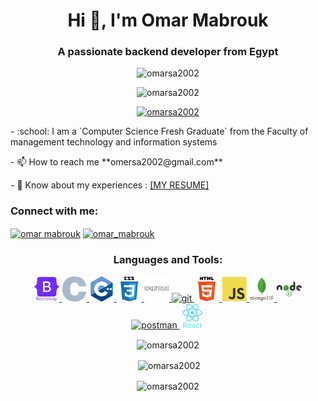 <h1 align="center">Hi 👋, I'm Omar Mabrouk</h1>
<h3 align="center">A passionate backend developer from Egypt</h3>

<div align="center">
    <img src="https://user-images.githubusercontent.com/63050133/156676671-d5b2e362-97d4-4404-9447-dd71ddfea82f.gif" alt="omarsa2002" />
</div>

<p align="center"> 
    <img src="https://komarev.com/ghpvc/?username=omarsa2002&label=Profile%20views&color=0e75b6&style=flat" alt="omarsa2002" /> 
    <!-- <a target="_blank" rel="noopener noreferrer nofollow" href="https://camo.githubusercontent.com/e37631e5798078cabcb2999a76d6d4fd2c7dd1ba8eae18237174e64928c82ca3/68747470733a2f2f696d672e736869656c64732e696f2f6769746875622f666f6c6c6f776572732f6d616e617273686168696e34383f6c6162656c3d466f6c6c6f77657273"><img src="https://camo.githubusercontent.com/e37631e5798078cabcb2999a76d6d4fd2c7dd1ba8eae18237174e64928c82ca3/68747470733a2f2f696d672e736869656c64732e696f2f6769746875622f666f6c6c6f776572732f6d616e617273686168696e34383f6c6162656c3d466f6c6c6f77657273" alt="omarsa2002" data-canonical-src="https://img.shields.io/github/followers/omarsa2002=Followers" style="max-width: 100%;"></a> -->
</p>

<p align="center"> <a href="https://github.com/ryo-ma/github-profile-trophy"><img src="https://github-profile-trophy.vercel.app/?username=omarsa2002" alt="omarsa2002" /></a> </p>


<p>- :school: I am a `Computer Science Fresh Graduate` from the Faculty of  management technology and information systems</p>
<p>- 📫 How to reach me **omersa2002@gmail.com**</p>
<p>- 📄 Know about my experiences : <a href="https://drive.google.com/file/d/1AnshnK9TR4O2k_0bJaDxAl9G9_Xwfuqd/view?usp=sharing">[MY RESUME]</a></p>

<h3 align="left">Connect with me:</h3>
<p align="left">
<a href="https://linkedin.com/in/omar mabrouk" target="blank"><img align="center" src="https://raw.githubusercontent.com/rahuldkjain/github-profile-readme-generator/master/src/images/icons/Social/linked-in-alt.svg" alt="omar mabrouk" height="30" width="40" /></a>
<a href="https://codeforces.com/profile/omar_mabrouk" target="blank"><img align="center" src="https://raw.githubusercontent.com/rahuldkjain/github-profile-readme-generator/master/src/images/icons/Social/codeforces.svg" alt="omar_mabrouk" height="30" width="40" /></a>
</p>

<h3 align="center">Languages and Tools:</h3>
<p align="center"> 
    <a href="https://getbootstrap.com" target="_blank" rel="noreferrer"> 
        <img src="https://raw.githubusercontent.com/devicons/devicon/master/icons/bootstrap/bootstrap-plain-wordmark.svg" alt="bootstrap" width="40" height="40"/> </a> 
    <a href="https://www.cprogramming.com/" target="_blank" rel="noreferrer"> 
        <img src="https://raw.githubusercontent.com/devicons/devicon/master/icons/c/c-original.svg" alt="c" width="40" height="40"/> </a> 
    <a href="https://www.w3schools.com/cpp/" target="_blank" rel="noreferrer"> 
        <img src="https://raw.githubusercontent.com/devicons/devicon/master/icons/cplusplus/cplusplus-original.svg" alt="cplusplus" width="40" height="40"/> </a> 
    <a href="https://www.w3schools.com/css/" target="_blank" rel="noreferrer"> 
        <img src="https://raw.githubusercontent.com/devicons/devicon/master/icons/css3/css3-original-wordmark.svg" alt="css3" width="40" height="40"/> </a> 
    <a href="https://expressjs.com" target="_blank" rel="noreferrer"> 
        <img src="https://raw.githubusercontent.com/devicons/devicon/master/icons/express/express-original-wordmark.svg" alt="express" width="40" height="40"/> </a> 
    <a href="https://git-scm.com/" target="_blank" rel="noreferrer"> 
        <img src="https://www.vectorlogo.zone/logos/git-scm/git-scm-icon.svg" alt="git" width="40" height="40"/> </a> 
    <a href="https://www.w3.org/html/" target="_blank" rel="noreferrer"> 
        <img src="https://raw.githubusercontent.com/devicons/devicon/master/icons/html5/html5-original-wordmark.svg" alt="html5" width="40" height="40"/> </a> 
    <a href="https://developer.mozilla.org/en-US/docs/Web/JavaScript" target="_blank" rel="noreferrer"> 
        <img src="https://raw.githubusercontent.com/devicons/devicon/master/icons/javascript/javascript-original.svg" alt="javascript" width="40" height="40"/> </a> 
    <a href="https://www.mongodb.com/" target="_blank" rel="noreferrer"> 
        <img src="https://raw.githubusercontent.com/devicons/devicon/master/icons/mongodb/mongodb-original-wordmark.svg" alt="mongodb" width="40" height="40"/> </a> 
    <a href="https://nodejs.org" target="_blank" rel="noreferrer"> 
        <img src="https://raw.githubusercontent.com/devicons/devicon/master/icons/nodejs/nodejs-original-wordmark.svg" alt="nodejs" width="40" height="40"/> </a> 
    <a href="https://postman.com" target="_blank" rel="noreferrer"> 
        <img src="https://www.vectorlogo.zone/logos/getpostman/getpostman-icon.svg" alt="postman" width="40" height="40"/> </a> 
    <a href="https://reactjs.org/" target="_blank" rel="noreferrer">
        <img src="https://raw.githubusercontent.com/devicons/devicon/master/icons/react/react-original-wordmark.svg" alt="react" width="40" height="40"/> </a> 
</p>

<p align="center"><img align="center" src="https://github-readme-stats.vercel.app/api/top-langs?username=omarsa2002&show_icons=true&locale=en&layout=compact" alt="omarsa2002" /></p>

<p align="center">&nbsp;<img align="center" src="https://github-readme-stats.vercel.app/api?username=omarsa2002&show_icons=true&locale=en" alt="omarsa2002" /></p>

<p align="center"><img align="center" src="https://github-readme-streak-stats.herokuapp.com/?user=omarsa2002&" alt="omarsa2002" /></p>

<!---
Omarsa2002/Omarsa2002 is a ✨ special ✨ repository because its `README.md` (this file) appears on your GitHub profile.
You can click the Preview link to take a look at your changes.
--->
